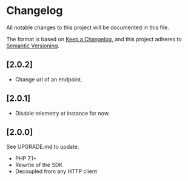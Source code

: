 # Changelog
All notable changes to this project will be documented in this file.

The format is based on [Keep a Changelog](https://keepachangelog.com/en/1.0.0/),
and this project adheres to [Semantic Versioning](https://semver.org/spec/v2.0.0.html).

## [2.0.2]
- Change url of an endpoint.

## [2.0.1]
- Disable telemetry at instance for now.

## [2.0.0]
See UPGRADE.md to update.
- PHP 7.1+
- Rewrite of the SDK
- Decoupled from any HTTP client